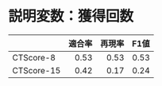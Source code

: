 # 説明変数：獲得回数
| | 適合率 | 再現率 | F1値 |
| :-- | --: | --: | --: |
| CTScore-8 | 0.53 | 0.53 | 0.53 |
| CTScore-15 | 0.42 | 0.17 | 0.24 |

